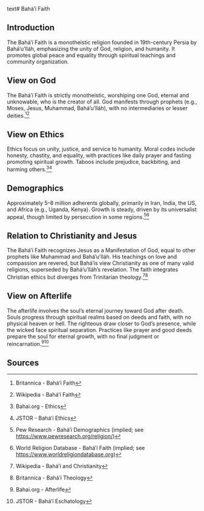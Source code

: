 text# Bahá’í Faith
## Introduction
The Bahá’í Faith is a monotheistic religion founded in 19th-century Persia by Bahá’u’lláh, emphasizing the unity of God, religion, and humanity. It promotes global peace and equality through spiritual teachings and community organization.
## View on God
The Bahá’í Faith is strictly monotheistic, worshiping one God, eternal and unknowable, who is the creator of all. God manifests through prophets (e.g., Moses, Jesus, Muhammad, Bahá’u’lláh), with no intermediaries or lesser deities.[^1][^2]
## View on Ethics
Ethics focus on unity, justice, and service to humanity. Moral codes include honesty, chastity, and equality, with practices like daily prayer and fasting promoting spiritual growth. Taboos include prejudice, backbiting, and harming others.[^3][^4]
## Demographics
Approximately 5–8 million adherents globally, primarily in Iran, India, the US, and Africa (e.g., Uganda, Kenya). Growth is steady, driven by its universalist appeal, though limited by persecution in some regions.[^5][^6]
## Relation to Christianity and Jesus
The Bahá’í Faith recognizes Jesus as a Manifestation of God, equal to other prophets like Muhammad and Bahá’u’lláh. His teachings on love and compassion are revered, but Bahá’ís view Christianity as one of many valid religions, superseded by Bahá’u’lláh’s revelation. The faith integrates Christian ethics but diverges from Trinitarian theology.[^7][^8]
## View on Afterlife
The afterlife involves the soul’s eternal journey toward God after death. Souls progress through spiritual realms based on deeds and faith, with no physical heaven or hell. The righteous draw closer to God’s presence, while the wicked face spiritual separation. Practices like prayer and good deeds prepare the soul for eternal growth, with no final judgment or reincarnation.[^9][^10]
## Sources
[^1]: Britannica - Bahá’í Faith[](https://www.britannica.com/topic/Bahai-Faith)
[^2]: Wikipedia - Bahá’í Faith[](https://en.wikipedia.org/wiki/Baháʼí_Faith)
[^3]: Bahai.org - Ethics[](https://www.bahai.org/beliefs/ethics)
[^4]: JSTOR - Bahá’í Ethics[](https://www.jstor.org/stable/3260521)
[^5]: Pew Research - Bahá’í Demographics (implied; see https://www.pewresearch.org/religion/)
[^6]: World Religion Database - Bahá’í Faith (implied; see https://www.worldreligiondatabase.org)
[^7]: Wikipedia - Bahá’í and Christianity[](https://en.wikipedia.org/wiki/Baháʼí_Faith_and_Christianity)
[^8]: Britannica - Bahá’í Theology[](https://www.britannica.com/topic/Bahai-Faith)
[^9]: Bahai.org - Afterlife[](https://www.bahai.org/beliefs/life-after-death)
[^10]: JSTOR - Bahá’í Eschatology[](https://www.jstor.org/stable/3260522)
